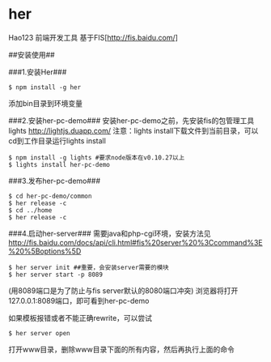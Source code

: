 her
===

Hao123 前端开发工具
基于FIS[http://fis.baidu.com/]

##安装使用##

###1.安装Her###
```
$ npm install -g her
```
添加bin目录到环境变量

###2.安装her-pc-demo###
安装her-pc-demo之前，先安装fis的包管理工具lights http://lightjs.duapp.com/
注意：lights install下载文件到当前目录，可以cd到工作目录运行lights install
```
$ npm install -g lights #要求node版本在v0.10.27以上
$ lights install her-pc-demo
```

###3.发布her-pc-demo###
```
$ cd her-pc-demo/common
$ her release -c
$ cd ../home
$ her release -c
```

###4.启动her-server###
需要java和php-cgi环境，安装方法见 http://fis.baidu.com/docs/api/cli.html#fis%20server%20%3Ccommand%3E%20%5Boptions%5D
```
$ her server init ##重要，会安装server需要的模块
$ her server start -p 8089
```
(用8089端口是为了防止与fis server默认的8080端口冲突)
浏览器将打开127.0.0.1:8089端口，即可看到her-pc-demo

如果模板报错或者不能正确rewrite，可以尝试 
```
$ her server open
```
打开www目录，删除www目录下面的所有内容，然后再执行上面的命令
